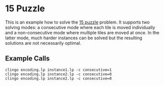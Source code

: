 # 15 Puzzle

This is an example how to solve the [15 puzzle] problem.  It supports two
solving modes: a consecutive mode where each tile is moved individually and a
non-consecutive mode where multiple tiles are moved at once.  In the latter
mode, much harder instances can be solved but the resulting solutions are not
necessarily optimal.

## Example Calls

    clingo encoding.lp instance1.lp -c consecutive=1
    clingo encoding.lp instance2.lp -c consecutive=0
    clingo encoding.lp instance2.lp -c consecutive=0

[15 puzzle]: https://en.wikipedia.org/wiki/15_puzzle
